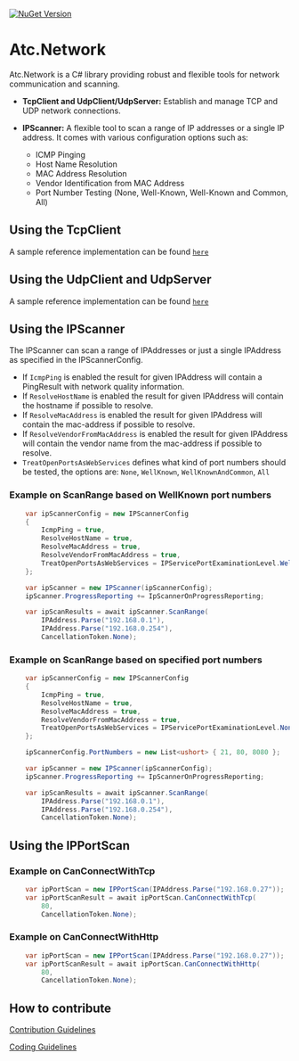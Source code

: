 [![NuGet Version](https://img.shields.io/nuget/v/atc.network.svg?logo=nuget&style=for-the-badge)](https://www.nuget.org/packages/atc.network)

# Atc.Network

Atc.Network is a C# library providing robust and flexible tools for network communication and scanning.

- **TcpClient and UdpClient/UdpServer:** Establish and manage TCP and UDP network connections.

- **IPScanner:** A flexible tool to scan a range of IP addresses or a single IP address. It comes with various configuration options such as:
  - ICMP Pinging
  - Host Name Resolution
  - MAC Address Resolution
  - Vendor Identification from MAC Address
  - Port Number Testing (None, Well-Known, Well-Known and Common, All)

## Using the TcpClient

A sample reference implementation can be found [`here`](sample/Atc.Network.Console.Tcp/Program.cs)

## Using the UdpClient and UdpServer

A sample reference implementation can be found [`here`](sample/Atc.Network.Console.Udp/Program.cs)

## Using the IPScanner

The IPScanner can scan a range of IPAddresses or just a single IPAddress as specified in the IPScannerConfig.

- If `IcmpPing` is enabled the result for given IPAddress will contain a PingResult with network quality information.
- If `ResolveHostName` is enabled the result for given IPAddress will contain the hostname if possible to resolve.
- If `ResolveMacAddress` is enabled the result for given IPAddress will contain the mac-address if possible to resolve.
- If `ResolveVendorFromMacAddress` is enabled the result for given IPAddress will contain the vendor name from the mac-address if possible to resolve.
- `TreatOpenPortsAsWebServices` defines what kind of port numbers should be tested, the options are: `None`, `WellKnown`, `WellKnownAndCommon`, `All`

### Example on ScanRange based on WellKnown port numbers

```csharp
    var ipScannerConfig = new IPScannerConfig
    {
        IcmpPing = true,
        ResolveHostName = true,
        ResolveMacAddress = true,
        ResolveVendorFromMacAddress = true,
        TreatOpenPortsAsWebServices = IPServicePortExaminationLevel.WellKnown,
    };

    var ipScanner = new IPScanner(ipScannerConfig);
    ipScanner.ProgressReporting += IpScannerOnProgressReporting;

    var ipScanResults = await ipScanner.ScanRange(
        IPAddress.Parse("192.168.0.1"),
        IPAddress.Parse("192.168.0.254"),
        CancellationToken.None);
```

### Example on ScanRange based on specified port numbers

```csharp
    var ipScannerConfig = new IPScannerConfig
    {
        IcmpPing = true,
        ResolveHostName = true,
        ResolveMacAddress = true,
        ResolveVendorFromMacAddress = true,
        TreatOpenPortsAsWebServices = IPServicePortExaminationLevel.None,
    };

    ipScannerConfig.PortNumbers = new List<ushort> { 21, 80, 8080 };

    var ipScanner = new IPScanner(ipScannerConfig);
    ipScanner.ProgressReporting += IpScannerOnProgressReporting;

    var ipScanResults = await ipScanner.ScanRange(
        IPAddress.Parse("192.168.0.1"),
        IPAddress.Parse("192.168.0.254"),
        CancellationToken.None);
```

## Using the IPPortScan

### Example on CanConnectWithTcp

```csharp
    var ipPortScan = new IPPortScan(IPAddress.Parse("192.168.0.27"));
    var ipPortScanResult = await ipPortScan.CanConnectWithTcp(
        80,
        CancellationToken.None);
```

### Example on CanConnectWithHttp

```csharp
    var ipPortScan = new IPPortScan(IPAddress.Parse("192.168.0.27"));
    var ipPortScanResult = await ipPortScan.CanConnectWithHttp(
        80,
        CancellationToken.None);
```

## How to contribute

[Contribution Guidelines](https://atc-net.github.io/introduction/about-atc#how-to-contribute)

[Coding Guidelines](https://atc-net.github.io/introduction/about-atc#coding-guidelines)